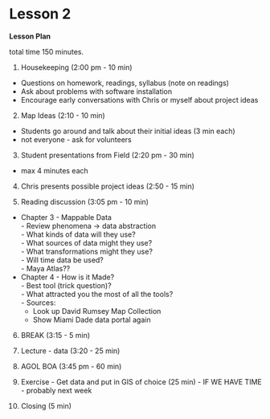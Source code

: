 Lesson 2  
========

**Lesson Plan**  

total time 150 minutes. 

1.   Housekeeping (2:00 pm - 10 min)  
   -   Questions on homework, readings, syllabus (note on readings)
   -   Ask about problems with software installation
   -   Encourage early conversations with Chris or myself about project ideas

2.   Map Ideas (2:10 - 10 min)
   -   Students go around and talk about their initial ideas (3 min each)
   -   not everyone - ask for volunteers

3.   Student presentations from Field (2:20 pm - 30 min)
   -   max 4 minutes each

4.   Chris presents possible project ideas (2:50 - 15 min)

5.   Reading discussion (3:05 pm - 10 min)  
   -   Chapter 3 - Mappable Data  
      -   Review phenomena -> data abstraction  
      -   What kinds of data will they use?  
      -   What sources of data might they use?  
      -   What transformations might they use?  
      -   Will time data be used?  
      -   Maya Atlas??  
   -   Chapter 4 - How is it Made?  
      -   Best tool (trick question)?  
      -   What attracted you the most of all the tools?  
      -   Sources:  
         -   Look up David Rumsey Map Collection  
         -   Show Miami Dade data portal again  

6.   BREAK (3:15 - 5 min)

7.   Lecture - data (3:20 - 25 min)

8.   AGOL BOA (3:45 pm - 60 min)

9.   Exercise - Get data and put in GIS of choice (25 min) - IF WE HAVE TIME - probably next week

10.   Closing (5 min)